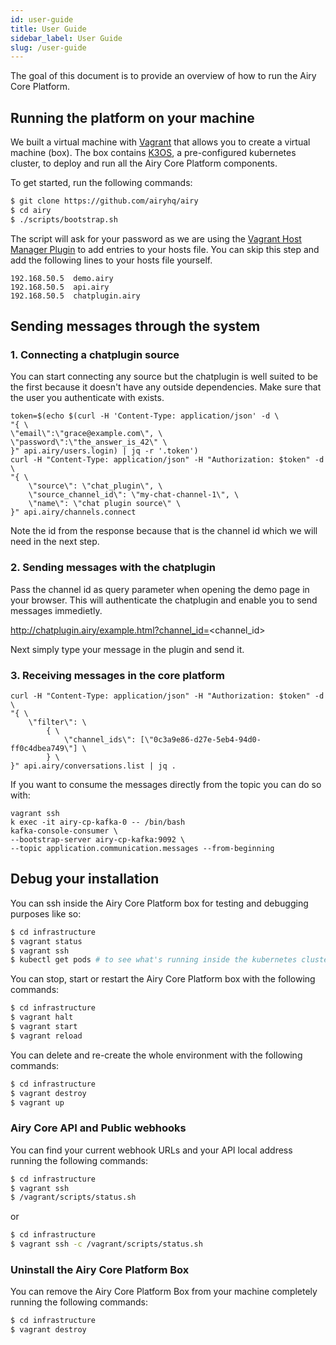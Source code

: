 ```yaml
---
id: user-guide
title: User Guide
sidebar_label: User Guide
slug: /user-guide
---
```


The goal of this document is to provide an overview of how to run the Airy Core
Platform.

## Running the platform on your machine

We built a virtual machine with [Vagrant](https://www.vagrantup.com) that allows
you to create a virtual machine (box). The box contains [K3OS](https://k3os.io/),
a pre-configured kubernetes cluster, to deploy and run all the Airy Core Platform
components.

To get started, run the following commands:

```sh
$ git clone https://github.com/airyhq/airy
$ cd airy
$ ./scripts/bootstrap.sh
```

The script will ask for your password as we are using the [Vagrant Host Manager Plugin](https://github.com/devopsgroup-io/vagrant-hostmanager) to add entries to your hosts file. You can skip this step and add the following lines to your hosts file yourself.

```
192.168.50.5  demo.airy
192.168.50.5  api.airy
192.168.50.5  chatplugin.airy
```

## Sending messages through the system
### 1. Connecting a chatplugin source

You can start connecting any source but the chatplugin is well suited to be the first because it doesn't have any outside dependencies. Make sure that the user you authenticate with exists.

```
token=$(echo $(curl -H 'Content-Type: application/json' -d \
"{ \
\"email\":\"grace@example.com\", \
\"password\":\"the_answer_is_42\" \
}" api.airy/users.login) | jq -r '.token')
curl -H "Content-Type: application/json" -H "Authorization: $token" -d \
"{ \
    \"source\": \"chat_plugin\", \
    \"source_channel_id\": \"my-chat-channel-1\", \
    \"name\": \"chat plugin source\" \
}" api.airy/channels.connect
```




Note the id from the response because that is the channel id which we will need in the next step.

### 2. Sending messages with the chatplugin

Pass the channel id as query parameter when opening the demo page in your browser. This will authenticate the chatplugin and enable you to send messages immedietly. 

http://chatplugin.airy/example.html?channel_id=<channel_id>

Next simply type your message in the plugin and send it.

### 3. Receiving messages in the core platform

```
curl -H "Content-Type: application/json" -H "Authorization: $token" -d \
"{ \
    \"filter\": \
        { \
            \"channel_ids\": [\"0c3a9e86-d27e-5eb4-94d0-ff0c4dbea749\"] \
        } \
}" api.airy/conversations.list | jq .
```

If you want to consume the messages directly from the topic you can do so with:

```
vagrant ssh
k exec -it airy-cp-kafka-0 -- /bin/bash
kafka-console-consumer \
--bootstrap-server airy-cp-kafka:9092 \
--topic application.communication.messages --from-beginning
```

## Debug your installation

You can ssh inside the Airy Core Platform box for testing and debugging purposes
like so:

```sh
$ cd infrastructure
$ vagrant status
$ vagrant ssh
$ kubectl get pods # to see what's running inside the kubernetes cluster
```

You can stop, start or restart the Airy Core Platform box with the following
commands:

```sh
$ cd infrastructure
$ vagrant halt
$ vagrant start
$ vagrant reload
```

You can delete and re-create the whole environment with the following commands:

```sh
$ cd infrastructure
$ vagrant destroy
$ vagrant up
```

### Airy Core API and Public webhooks

You can find your current webhook URLs and your API local address running the
following commands:

```sh
$ cd infrastructure
$ vagrant ssh
$ /vagrant/scripts/status.sh
```
or
```sh
$ cd infrastructure
$ vagrant ssh -c /vagrant/scripts/status.sh
```

### Uninstall the Airy Core Platform Box

You can remove the Airy Core Platform Box from your machine completely running
the following commands:

```sh
$ cd infrastructure
$ vagrant destroy
```
